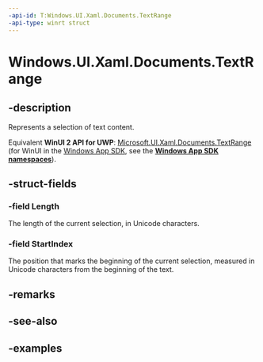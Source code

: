 ```yaml
---
-api-id: T:Windows.UI.Xaml.Documents.TextRange
-api-type: winrt struct
---
```


<!-- Structure syntax.
public struct TextRange  {
	public int Length 
	public int StartIndex 
}
-->

# Windows.UI.Xaml.Documents.TextRange

## -description

Represents a selection of text content.

Equivalent **WinUI 2 API for UWP**: [Microsoft.UI.Xaml.Documents.TextRange](/windows/winui/api/microsoft.ui.xaml.documents.textrange) (for WinUI in the [Windows App SDK](/windows/apps/windows-app-sdk/), see the **[Windows App SDK namespaces](/windows/windows-app-sdk/api/winrt/)**).

## -struct-fields

### -field Length

The length of the current selection, in Unicode characters.

### -field StartIndex

The position that marks the beginning of the current selection, measured in Unicode characters from the beginning of the text.

## -remarks

## -see-also

## -examples

